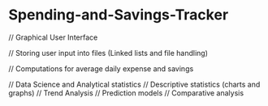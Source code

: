 # Spending-and-Savings-Tracker

// Graphical User Interface

// Storing user input into files (Linked lists and file handling)

// Computations for average daily expense and savings

// Data Science and Analytical statistics
// Descriptive statistics (charts and graphs)
// Trend Analysis
// Prediction models
// Comparative analysis
